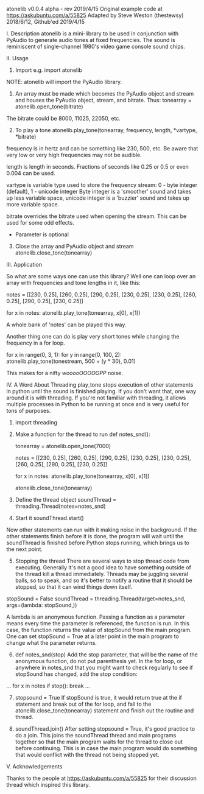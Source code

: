 ﻿atonelib v0.0.4 alpha - rev 2019/4/15
Original example code at https://askubuntu.com/a/55825
Adapted by Steve Weston (thestewsy) 2018/6/12, Github'ed 2019/4/15

I. Description
atonelib is a mini-library to be used in conjunction with PyAudio to generate audio tones at fixed frequencies. The sound is reminiscent of single-channel 1980's video game console sound chips.

II. Usage

1. Import 
e.g. import atonelib

NOTE: atonelib will import the PyAudio library.

1. An array must be made which becomes the PyAudio object and stream and houses the PyAudio object, stream, and bitrate. 
Thus:
tonearray = atonelib.open_tone(bitrate)

The bitrate could be 8000, 11025, 22050, etc.

2. To play a tone
atonelib.play_tone(tonearray, frequency, length, *vartype, *bitrate)

frequency is in hertz and can be something like 230, 500, etc. Be aware that very low or very high frequencies may not be audible.

length is length in seconds. Fractions of seconds like 0.25 or 0.5 or even 0.004 can be used.

vartype is variable type used to store the frequency stream: 0 - byte integer (default), 1 - unicode integer 
Byte integer is a 'smoother' sound and takes up less variable space, unicode integer is a 'buzzier' sound and takes up more variable space.

bitrate overrides the bitrate used when opening the stream. This can be used for some odd effects.

* Parameter is optional

3. Close the array and PyAudio object and stream
atonelib.close_tone(tonearray)

III. Application

So what are some ways one can use this library? Well one can loop over an array with frequencies and tone lengths in it, like this:

notes = [[230, 0.25], [260, 0.25], [290, 0.25], [230, 0.25], [230, 0.25], [260, 0.25], [290, 0.25], [230, 0.25]]

for x in notes:
	atonelib.play_tone(tonearray, x[0], x[1]) 

A whole bank of 'notes' can be played this way.

Another thing one can do is play very short tones while changing the frequency in a for loop.

for x in range(0, 3, 1):
	for y in range(0, 100, 2):
		atonelib.play_tone(tonestream, 500 + (y * 30), 0.01)

This makes for a nifty *wooooOOOOOPP* noise.

IV. A Word About Threading
play_tone stops execution of other statements in python until the sound is finished playing. If you don't want that, one way around it is with threading. If you're not familiar with threading, it allows multiple processes in Python to be running at once and is very useful for tons of purposes.

1. import threading

2. Make a function for the thread to run
def notes_snd():

    tonearray = atonelib.open_tone(7000)

    notes = [[230, 0.25], [260, 0.25], [290, 0.25], [230, 0.25], [230, 0.25],
         [260, 0.25], [290, 0.25], [230, 0.25]]

    for x in notes:
        atonelib.play_tone(tonearray, x[0], x[1])

    atonelib.close_tone(tonearray)       

3. Define the thread object 
soundThread = threading.Thread(notes=notes_snd)

4. Start it
soundThread.start()

Now other statements can run with it making noise in the background. If the other statements finish before it is done, the program will wait until the soundThread is finished before Python stops running, which brings us to the next point.

5. Stopping the thread
There are several ways to stop thread code from executing. Generally it's not a good idea to have something outside of the thread kill a thread immediately. Threads may be juggling several balls, so to speak, and so it's better to notify a routine that it should be stopped, so that it can wind things down itself.

stopSound = False 
soundThread = threading.Thread(target=notes_snd, args=(lambda: stopSound,))

A lambda is an anonymous function. Passing a function as a parameter means every time the parameter is referenced, the function is run. In this case, the function returns the value of stopSound from the main program.
One can set stopSound = True at a later point in the main program to change what the parameter returns.

6. def notes_snd(stop)
Add the stop parameter, that will be the name of the anonymous function, do not put parenthesis yet.
In the for loop, or anywhere in notes_snd that you might want to check regularly to see if stopSound has changed, add the stop condition:

...
for x in notes
	if stop():
		break
...

7. stopsound = True
If stopSound is true, it would return true at the if statement and break out of the for loop, and fall to the atonelib.close_tone(tonearray) statement and finish out the routine and thread.

8. soundThread.join()
After setting stopsound = True, it's good practice to do a join. This joins the soundThread thread and main programs together so that the main program waits for the thread to close out before continuing. This is in case the main program would do something that would conflict with the thread not being stopped yet.

V. Acknowledgements

Thanks to the people at https://askubuntu.com/a/55825 for their discussion thread which inspired this library.

